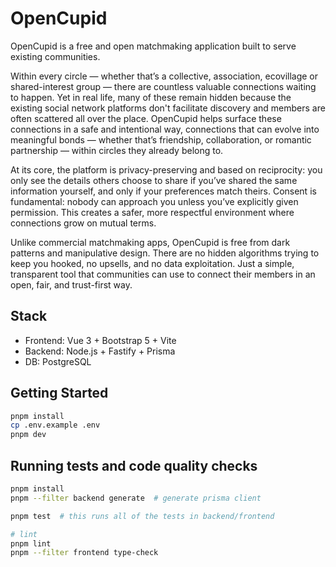 # OpenCupid

OpenCupid is a free and open matchmaking application built to serve existing communities.

Within every circle — whether that’s a collective, association, ecovillage or shared-interest group — there are countless valuable connections waiting to happen. Yet in real life, many of these remain hidden because the existing social network platforms don't facilitate discovery and members are often scattered all over the place. OpenCupid helps surface these connections in a safe and intentional way, connections that can evolve into meaningful bonds — whether that’s friendship, collaboration, or romantic partnership — within circles they already belong to.  

At its core, the platform is privacy-preserving and based on reciprocity: you only see the details others choose to share if you’ve shared the same information yourself, and only if your preferences match theirs. Consent is fundamental: nobody can approach you unless you’ve explicitly given permission. This creates a safer, more respectful environment where connections grow on mutual terms.  

Unlike commercial matchmaking apps, OpenCupid is free from dark patterns and manipulative design. There are no hidden algorithms trying to keep you hooked, no upsells, and no data exploitation. Just a simple, transparent tool that communities can use to connect their members in an open, fair, and trust-first way.  

## Stack

- Frontend: Vue 3 + Bootstrap 5 + Vite
- Backend: Node.js + Fastify + Prisma
- DB: PostgreSQL

## Getting Started

```bash
pnpm install
cp .env.example .env
pnpm dev
```

## Running tests and code quality checks

```bash
pnpm install 
pnpm --filter backend generate  # generate prisma client

pnpm test  # this runs all of the tests in backend/frontend

# lint
pnpm lint
pnpm --filter frontend type-check
```
